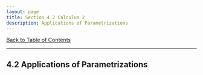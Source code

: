```yaml
---
layout: page
title: Section 4.2 Calculus 2
description: Applications of Parametrizations
---
```


[Back to Table of Contents](../..)

---

## 4.2 Applications of Parametrizations

